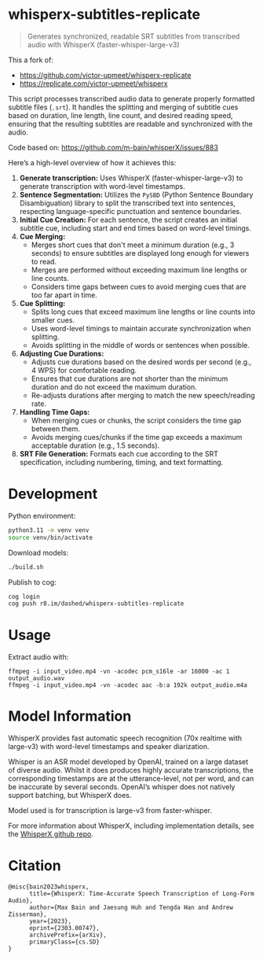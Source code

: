 # whisperx-subtitles-replicate

> Generates synchronized, readable SRT subtitles from transcribed audio with WhisperX (faster-whisper-large-v3)

This a fork of:

- https://github.com/victor-upmeet/whisperx-replicate
- https://replicate.com/victor-upmeet/whisperx

This script processes transcribed audio data to generate properly formatted subtitle files (`.srt`). It handles the splitting and merging of subtitle cues based on duration, line length, line count, and desired reading speed, ensuring that the resulting subtitles are readable and synchronized with the audio.

Code based on: https://github.com/m-bain/whisperX/issues/883

Here’s a high-level overview of how it achieves this:

1. **Generate transcription:** Uses WhisperX (faster-whisper-large-v3) to generate transcription with word-level timestamps.
2. **Sentence Segmentation:** Utilizes the `PySBD` (Python Sentence Boundary Disambiguation) library to split the transcribed text into sentences, respecting language-specific punctuation and sentence boundaries.
3. **Initial Cue Creation:** For each sentence, the script creates an initial subtitle cue, including start and end times based on word-level timings.
4. **Cue Merging:**
   - Merges short cues that don't meet a minimum duration (e.g., 3 seconds) to ensure subtitles are displayed long enough for viewers to read.
   - Merges are performed without exceeding maximum line lengths or line counts.
   - Considers time gaps between cues to avoid merging cues that are too far apart in time.
5. **Cue Splitting:**
   - Splits long cues that exceed maximum line lengths or line counts into smaller cues.
   - Uses word-level timings to maintain accurate synchronization when splitting.
   - Avoids splitting in the middle of words or sentences when possible.
6. **Adjusting Cue Durations:**
   - Adjusts cue durations based on the desired words per second (e.g., 4 WPS) for comfortable reading.
   - Ensures that cue durations are not shorter than the minimum duration and do not exceed the maximum duration.
   - Re-adjusts durations after merging to match the new speech/reading rate.
7. **Handling Time Gaps:**
   - When merging cues or chunks, the script considers the time gap between them.
   - Avoids merging cues/chunks if the time gap exceeds a maximum acceptable duration (e.g., 1.5 seconds).
8. **SRT File Generation:** Formats each cue according to the SRT specification, including numbering, timing, and text formatting.

# Development

Python environment:

```sh
python3.11 -m venv venv
source venv/bin/activate
```

Download models:

```sh
./build.sh
```

Publish to cog:

```sh
cog login
cog push r8.im/dashed/whisperx-subtitles-replicate
```

# Usage

Extract audio with:

```
ffmpeg -i input_video.mp4 -vn -acodec pcm_s16le -ar 16000 -ac 1 output_audio.wav
ffmpeg -i input_video.mp4 -vn -acodec aac -b:a 192k output_audio.m4a
```

# Model Information

WhisperX provides fast automatic speech recognition (70x realtime with large-v3) with word-level timestamps and speaker diarization.

Whisper is an ASR model developed by OpenAI, trained on a large dataset of diverse audio. Whilst it does produces highly accurate transcriptions, the corresponding timestamps are at the utterance-level, not per word, and can be inaccurate by several seconds. OpenAI’s whisper does not natively support batching, but WhisperX does.

Model used is for transcription is large-v3 from faster-whisper.

For more information about WhisperX, including implementation details, see the [WhisperX github repo](https://github.com/m-bain/whisperX).

# Citation

```
@misc{bain2023whisperx,
      title={WhisperX: Time-Accurate Speech Transcription of Long-Form Audio},
      author={Max Bain and Jaesung Huh and Tengda Han and Andrew Zisserman},
      year={2023},
      eprint={2303.00747},
      archivePrefix={arXiv},
      primaryClass={cs.SD}
}
```
